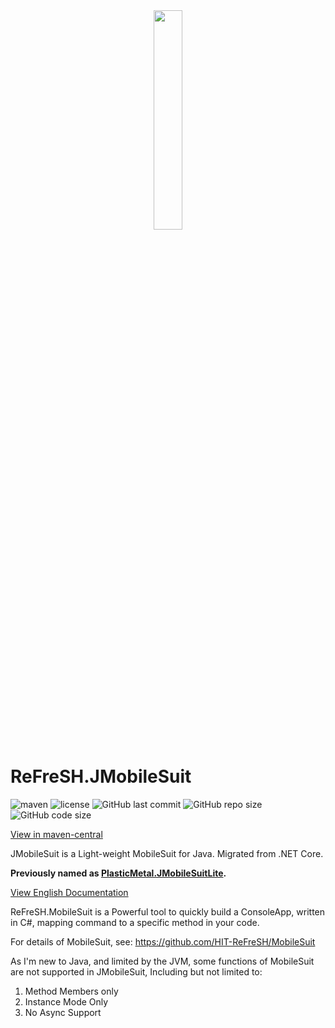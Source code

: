 <div align=center>
    <img src="https://raw.githubusercontent.com/HIT-ReFreSH/JMobileSuit/main/images/logo.png" width = 30% height = 30%   alt=""/>
</div>

# ReFreSH.JMobileSuit

![maven](https://img.shields.io/maven-central/v/io.github.hit-refresh/JMobileSuit?style=flat-square)
![license](https://img.shields.io/github/license/HIT-ReFreSH/JMobileSuit?style=flat-square)
![GitHub last commit](https://img.shields.io/github/last-commit/HIT-ReFreSH/JMobileSuit?style=flat-square)
![GitHub repo size](https://img.shields.io/github/repo-size/HIT-ReFreSH/JMobileSuit?style=flat-square)
![GitHub code size](https://img.shields.io/github/languages/code-size/HIT-ReFreSH/JMobileSuit?style=flat-square)

[View in maven-central](https://search.maven.org/artifact/io.github.hit-refresh/JMobileSuit/)

JMobileSuit is a Light-weight MobileSuit for Java. Migrated from .NET Core.

**Previously named as [PlasticMetal.JMobileSuitLite](https://github.com/Plastic-Metal/JMobileSuitLite).**

[View English Documentation](https://HIT-ReFreSH.github.io/JMobileSuit/index.html)

ReFreSH.MobileSuit is a Powerful tool to quickly build a ConsoleApp, written in C#, mapping command to a specific
method in your code.

For details of MobileSuit, see: https://github.com/HIT-ReFreSH/MobileSuit

As I'm new to Java, and limited by the JVM, some functions of MobileSuit are not supported in JMobileSuit, Including
but not limited to:

1. Method Members only
2. Instance Mode Only
3. No Async Support